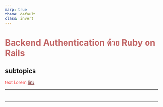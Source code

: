 ```yaml
---
marp: true
theme: default
class: invert
---
```


<style>
  :root {
    --color-1: #C26767;
    --color-2: #610808;
    --color-3: #F55151;
  }

  h1, b, strong {
    color: var(--color-1) !important;
  }

  a{
    color: var(--color-2) !important;
  }

  p {
    color: var(--color-3) !important;
  }

  footer {
    font-size: 20px;
    text-align: right;
  }
</style>

# **Backend Authentication ด้วย Ruby on Rails**
## subtopics
text Lorem [link](google.com)

---
#
---
